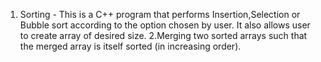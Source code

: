 1. Sorting - This is a C++ program that performs Insertion,Selection or Bubble sort according to the option chosen by user. It also allows user to create array of desired size.
2.Merging two sorted arrays such that the merged array is itself sorted (in increasing order).
